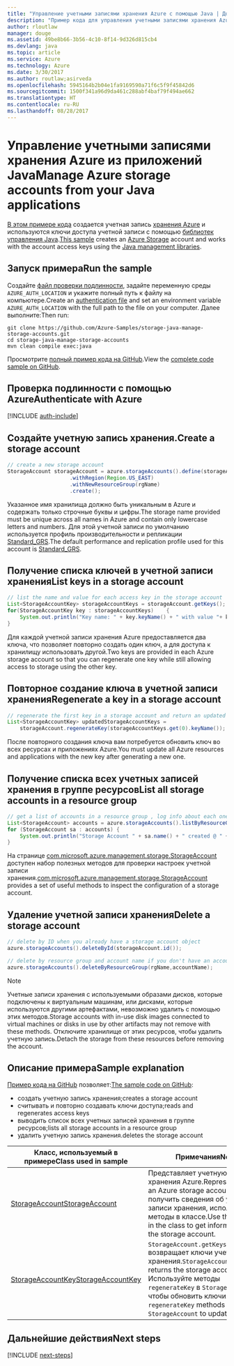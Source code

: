 ```yaml
---
title: "Управление учетными записями хранения Azure с помощью Java | Документация Майкрософт"
description: "Пример кода для управления учетными записями хранения Azure с помощью пакета Azure SDK для Java"
author: rloutlaw
manager: douge
ms.assetid: 49be8b66-3b56-4c10-8f14-9d326d815cb4
ms.devlang: java
ms.topic: article
ms.service: Azure
ms.technology: Azure
ms.date: 3/30/2017
ms.author: routlaw;asirveda
ms.openlocfilehash: 5945164b2b04e1fa9169590a71f6c5f9f45842d6
ms.sourcegitcommit: 1500f341a96d9da461c288abf4baf79f494ae662
ms.translationtype: HT
ms.contentlocale: ru-RU
ms.lasthandoff: 08/28/2017
---
```

# <a name="manage-azure-storage-accounts-from-your-java-applications"></a><span data-ttu-id="87906-103">Управление учетными записями хранения Azure из приложений Java</span><span class="sxs-lookup"><span data-stu-id="87906-103">Manage Azure storage accounts from your Java applications</span></span>

<span data-ttu-id="87906-104">[В этом примере кода](https://github.com/Azure-Samples/storage-java-manage-storage-accounts) создается учетная запись [хранения Azure](https://docs.microsoft.com/azure/storage/storage-introduction) и используются ключи доступа учетной записи с помощью [библиотек управления Java](https://github.com/Azure/azure-sdk-for-java).</span><span class="sxs-lookup"><span data-stu-id="87906-104">[This sample](https://github.com/Azure-Samples/storage-java-manage-storage-accounts) creates an [Azure Storage](https://docs.microsoft.com/azure/storage/storage-introduction) account and works with the account access keys using the [Java management libraries](https://github.com/Azure/azure-sdk-for-java).</span></span> 

## <a name="run-the-sample"></a><span data-ttu-id="87906-105">Запуск примера</span><span class="sxs-lookup"><span data-stu-id="87906-105">Run the sample</span></span>

<span data-ttu-id="87906-106">Создайте [файл проверки подлинности](https://github.com/Azure/azure-sdk-for-java/blob/master/AUTH.md), задайте переменную среды `AZURE_AUTH_LOCATION` и укажите полный путь к файлу на компьютере.</span><span class="sxs-lookup"><span data-stu-id="87906-106">Create an [authentication file](https://github.com/Azure/azure-sdk-for-java/blob/master/AUTH.md) and set an environment variable `AZURE_AUTH_LOCATION` with the full path to the file on your computer.</span></span> <span data-ttu-id="87906-107">Далее выполните:</span><span class="sxs-lookup"><span data-stu-id="87906-107">Then run:</span></span>

```
git clone https://github.com/Azure-Samples/storage-java-manage-storage-accounts.git
cd storage-java-manage-storage-accounts
mvn clean compile exec:java
```

<span data-ttu-id="87906-108">Просмотрите [полный пример кода на GitHub](https://github.com/Azure-Samples/storage-java-manage-storage-accounts).</span><span class="sxs-lookup"><span data-stu-id="87906-108">View the [complete code sample on GitHub](https://github.com/Azure-Samples/storage-java-manage-storage-accounts).</span></span>

## <a name="authenticate-with-azure"></a><span data-ttu-id="87906-109">Проверка подлинности с помощью Azure</span><span class="sxs-lookup"><span data-stu-id="87906-109">Authenticate with Azure</span></span>

[!INCLUDE [auth-include](includes/java-auth-include.md)] 

## <a name="create-a-storage-account"></a><span data-ttu-id="87906-110">Создайте учетную запись хранения.</span><span class="sxs-lookup"><span data-stu-id="87906-110">Create a storage account</span></span>

```java
// create a new storage account
StorageAccount storageAccount = azure.storageAccounts().define(storageAccountName)
                    .withRegion(Region.US_EAST)
                    .withNewResourceGroup(rgName)
                    .create();
```

<span data-ttu-id="87906-111">Указанное имя хранилища должно быть уникальным в Azure и содержать только строчные буквы и цифры.</span><span class="sxs-lookup"><span data-stu-id="87906-111">The storage name provided must be unique across all names in Azure and contain only lowercase letters and numbers.</span></span> <span data-ttu-id="87906-112">Для этой учетной записи по умолчанию используется профиль производительности и репликации [Standard_GRS](https://docs.microsoft.com/azure/storage/storage-redundancy#geo-redundant-storage).</span><span class="sxs-lookup"><span data-stu-id="87906-112">The default performance and replication profile used for this account is [Standard_GRS](https://docs.microsoft.com/azure/storage/storage-redundancy#geo-redundant-storage).</span></span>

## <a name="list-keys-in-a-storage-account"></a><span data-ttu-id="87906-113">Получение списка ключей в учетной записи хранения</span><span class="sxs-lookup"><span data-stu-id="87906-113">List keys in a storage account</span></span>
```java
// list the name and value for each access key in the storage account
List<StorageAccountKey> storageAccountKeys = storageAccount.getKeys();
for(StorageAccountKey key : storageAccountKeys)    {
    System.out.println("Key name: " + key.keyName() + " with value "+ key.value());
}
```

<span data-ttu-id="87906-114">Для каждой учетной записи хранения Azure предоставляется два ключа, что позволяет повторно создать один ключ, а для доступа к хранилищу использовать другой.</span><span class="sxs-lookup"><span data-stu-id="87906-114">Two keys are provided in each Azure storage account so that you can regenerate one key while still allowing access to storage using the other key.</span></span>

## <a name="regenerate-a-key-in-a-storage-account"></a><span data-ttu-id="87906-115">Повторное создание ключа в учетной записи хранения</span><span class="sxs-lookup"><span data-stu-id="87906-115">Regenerate a key in a storage account</span></span>

```java
// regenerate the first key in a storage account and return an updated list of keys 
List<StorageAccountKey> updatedStorageAccountKeys =
    storageAccount.regenerateKey(storageAccountKeys.get(0).keyName());
```

<span data-ttu-id="87906-116">После повторного создания ключа вам потребуется обновить ключ во всех ресурсах и приложениях Azure.</span><span class="sxs-lookup"><span data-stu-id="87906-116">You must update all Azure resources and applications with the new key after generating a new one.</span></span>

## <a name="list-all-storage-accounts-in-a-resource-group"></a><span data-ttu-id="87906-117">Получение списка всех учетных записей хранения в группе ресурсов</span><span class="sxs-lookup"><span data-stu-id="87906-117">List all storage accounts in a resource group</span></span>
```java
// get a list of accounts in a resource group , log info about each one
List<StorageAccount> accounts = azure.storageAccounts().listByResourceGroup(rgName);
for (StorageAccount sa : accounts) {
    System.out.println("Storage Account " + sa.name() + " created @ " + sa.creationTime());
}
```

<span data-ttu-id="87906-118">На странице [com.microsoft.azure.management.storage.StorageAccount](https://docs.microsoft.com/java/api/com.microsoft.azure.management.storage._storage_account) доступен набор полезных методов для проверки настроек учетной записи хранения.</span><span class="sxs-lookup"><span data-stu-id="87906-118">[com.microsoft.azure.management.storage.StorageAccount](https://docs.microsoft.com/java/api/com.microsoft.azure.management.storage._storage_account) provides a set of useful methods to inspect the configuration of a storage account.</span></span>

## <a name="delete-a-storage-account"></a><span data-ttu-id="87906-119">Удаление учетной записи хранения</span><span class="sxs-lookup"><span data-stu-id="87906-119">Delete a storage account</span></span>
```java
// delete by ID when you already have a storage account object
azure.storageAccounts().deleteById(storageAccount.id());

// delete by resource group and account name if you don't have an account object
azure.storageAccounts().deleteByResourceGroup(rgName,accountName);
```

> [!NOTE]
> <span data-ttu-id="87906-120">Учетные записи хранения с используемыми образами дисков, которые подключены к виртуальным машинам, или дисками, которые используются другими артефактами, невозможно удалить с помощью этих методов.</span><span class="sxs-lookup"><span data-stu-id="87906-120">Storage accounts with in-use disk images connected to virtual machines or disks in use by other artifacts may not remove with these methods.</span></span> <span data-ttu-id="87906-121">Отключите хранилище от этих ресурсов, чтобы удалить учетную запись.</span><span class="sxs-lookup"><span data-stu-id="87906-121">Detach the storage from these resources before removing the account.</span></span>

## <a name="sample-explanation"></a><span data-ttu-id="87906-122">Описание примера</span><span class="sxs-lookup"><span data-stu-id="87906-122">Sample explanation</span></span>

<span data-ttu-id="87906-123">[Пример кода на GitHub](https://github.com/Azure-Samples/storage-java-manage-storage-accounts) позволяет:</span><span class="sxs-lookup"><span data-stu-id="87906-123">[The sample code on GitHub](https://github.com/Azure-Samples/storage-java-manage-storage-accounts):</span></span>

- <span data-ttu-id="87906-124">создать учетную запись хранения;</span><span class="sxs-lookup"><span data-stu-id="87906-124">creates a storage account</span></span>
- <span data-ttu-id="87906-125">считывать и повторно создавать ключи доступа;</span><span class="sxs-lookup"><span data-stu-id="87906-125">reads and regenerates access keys</span></span>
- <span data-ttu-id="87906-126">выводить список всех учетных записей хранения в группе ресурсов;</span><span class="sxs-lookup"><span data-stu-id="87906-126">lists all storage accounts in a resource group</span></span>
- <span data-ttu-id="87906-127">удалить учетную запись хранения.</span><span class="sxs-lookup"><span data-stu-id="87906-127">deletes the storage account</span></span> 

| <span data-ttu-id="87906-128">Класс, используемый в примере</span><span class="sxs-lookup"><span data-stu-id="87906-128">Class used in sample</span></span> | <span data-ttu-id="87906-129">Примечания</span><span class="sxs-lookup"><span data-stu-id="87906-129">Notes</span></span>
|-------|-------|
| [<span data-ttu-id="87906-130">StorageAccount</span><span class="sxs-lookup"><span data-stu-id="87906-130">StorageAccount</span></span>](https://docs.microsoft.com/java/api/com.microsoft.azure.management.storage._storage_account)  | <span data-ttu-id="87906-131">Представляет учетную запись хранения Azure.</span><span class="sxs-lookup"><span data-stu-id="87906-131">Representation of an Azure storage account.</span></span> <span data-ttu-id="87906-132">Чтобы получить сведения об учетной записи хранения, используйте методы в классе.</span><span class="sxs-lookup"><span data-stu-id="87906-132">Use the methods in the class to get information about the storage account.</span></span>
| [<span data-ttu-id="87906-133">StorageAccountKey</span><span class="sxs-lookup"><span data-stu-id="87906-133">StorageAccountKey</span></span>](https://docs.microsoft.com/java/api/com.microsoft.azure.management.storage._storage_account_key) | <span data-ttu-id="87906-134">`StorageAccount.getKeys()` возвращает ключи учетной записи хранения.</span><span class="sxs-lookup"><span data-stu-id="87906-134">`StorageAccount.getKeys()` returns the storage account keys.</span></span> <span data-ttu-id="87906-135">Используйте методы `regenerateKey` в `StorageAccount`, чтобы обновить ключи.</span><span class="sxs-lookup"><span data-stu-id="87906-135">Use the `regenerateKey` methods in `StorageAccount` to update the keys.</span></span>

## <a name="next-steps"></a><span data-ttu-id="87906-136">Дальнейшие действия</span><span class="sxs-lookup"><span data-stu-id="87906-136">Next steps</span></span>

[!INCLUDE [next-steps](includes/java-next-steps.md)]